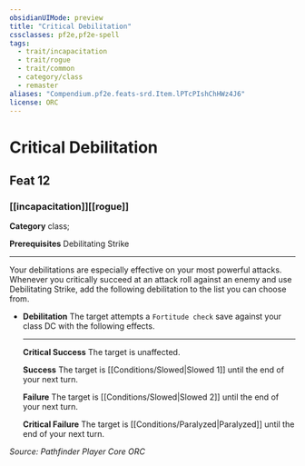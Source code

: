 ```yaml
---
obsidianUIMode: preview
title: "Critical Debilitation"
cssclasses: pf2e,pf2e-spell
tags:
  - trait/incapacitation
  - trait/rogue
  - trait/common
  - category/class
  - remaster
aliases: "Compendium.pf2e.feats-srd.Item.lPTcPIshChHWz4J6"
license: ORC
---
```

# Critical Debilitation
## Feat 12
### [[incapacitation]][[rogue]]

**Category** class; 



**Prerequisites** Debilitating Strike
* * *
Your debilitations are especially effective on your most powerful attacks. Whenever you critically succeed at an attack roll against an enemy and use Debilitating Strike, add the following debilitation to the list you can choose from.

*   **Debilitation** The target attempts a `Fortitude check` save against your class DC with the following effects.
    
    * * *
    
    **Critical Success** The target is unaffected.
    
    **Success** The target is [[Conditions/Slowed|Slowed 1]] until the end of your next turn.
    
    **Failure** The target is [[Conditions/Slowed|Slowed 2]] until the end of your next turn.
    
    **Critical Failure** The target is [[Conditions/Paralyzed|Paralyzed]] until the end of your next turn.

*Source: Pathfinder Player Core*
*ORC*